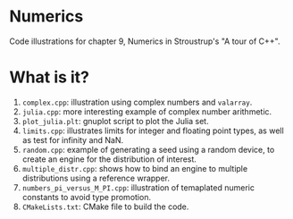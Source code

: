 # Numerics
Code illustrations for chapter 9, Numerics in Stroustrup's
"A tour of C++".

# What is it?
1. `complex.cpp`: illustration using complex numbers and `valarray`.
1. `julia.cpp`: more interesting example of complex number arithmetic.
1. `plot_julia.plt`: gnuplot script to plot the Julia set.
1. `limits.cpp`: illustrates limits for integer and floating point types,
    as well as test for infinity and NaN.
1. `random.cpp`: example of generating a seed using a random device, to
    create an engine for the distribution of interest.
1. `multiple_distr.cpp`: shows how to bind an engine to multiple
    distributions using a reference wrapper.
1. `numbers_pi_versus_M_PI.cpp`: illustration of temaplated numeric
    constants to avoid type promotion.
1. `CMakeLists.txt`: CMake file to build the code.
